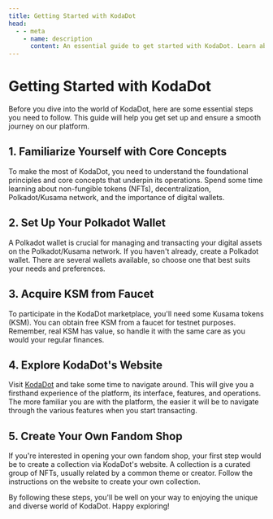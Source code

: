 ```yaml
---
title: Getting Started with KodaDot
head:
  - - meta
    - name: description
      content: An essential guide to get started with KodaDot. Learn about the core concepts, setting up your Polkadot wallet, acquiring KSM, exploring the KodaDot website, and creating your own fandom shop.
---
```


# Getting Started with KodaDot

Before you dive into the world of KodaDot, here are some essential steps you need to follow. This guide will help you get set up and ensure a smooth journey on our platform.

## 1. Familiarize Yourself with Core Concepts

To make the most of KodaDot, you need to understand the foundational principles and core concepts that underpin its operations. Spend some time learning about non-fungible tokens (NFTs), decentralization, Polkadot/Kusama network, and the importance of digital wallets.

## 2. Set Up Your Polkadot Wallet

A Polkadot wallet is crucial for managing and transacting your digital assets on the Polkadot/Kusama network. If you haven't already, create a Polkadot wallet. There are several wallets available, so choose one that best suits your needs and preferences.

## 3. Acquire KSM from Faucet

To participate in the KodaDot marketplace, you'll need some Kusama tokens (KSM). You can obtain free KSM from a faucet for testnet purposes. Remember, real KSM has value, so handle it with the same care as you would your regular finances.

## 4. Explore KodaDot's Website

Visit [KodaDot](https://kodadot.xyz) and take some time to navigate around. This will give you a firsthand experience of the platform, its interface, features, and operations. The more familiar you are with the platform, the easier it will be to navigate through the various features when you start transacting.

## 5. Create Your Own Fandom Shop 

If you're interested in opening your own fandom shop, your first step would be to create a collection via KodaDot's website. A collection is a curated group of NFTs, usually related by a common theme or creator. Follow the instructions on the website to create your own collection.

By following these steps, you'll be well on your way to enjoying the unique and diverse world of KodaDot. Happy exploring!
